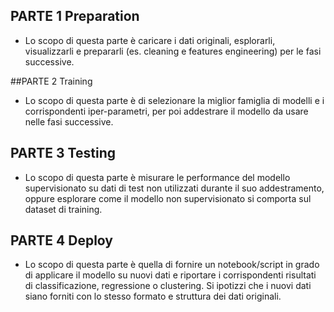 ## PARTE 1 Preparation
- Lo scopo di questa parte è caricare i dati originali, esplorarli, visualizzarli e prepararli
(es. cleaning e features engineering) per le fasi successive.

##PARTE 2 Training
- Lo scopo di questa parte è di selezionare la miglior famiglia di modelli e i
corrispondenti iper-parametri, per poi addestrare il modello da usare nelle fasi
successive.

## PARTE 3 Testing
- Lo scopo di questa parte è misurare le performance del modello supervisionato su dati
di test non utilizzati durante il suo addestramento, oppure esplorare come il modello
non supervisionato si comporta sul dataset di training.

## PARTE 4 Deploy
- Lo scopo di questa parte è quella di fornire un notebook/script in grado di applicare il
modello su nuovi dati e riportare i corrispondenti risultati di classificazione,
regressione o clustering. Si ipotizzi che i nuovi dati siano forniti con lo stesso formato
e struttura dei dati originali.